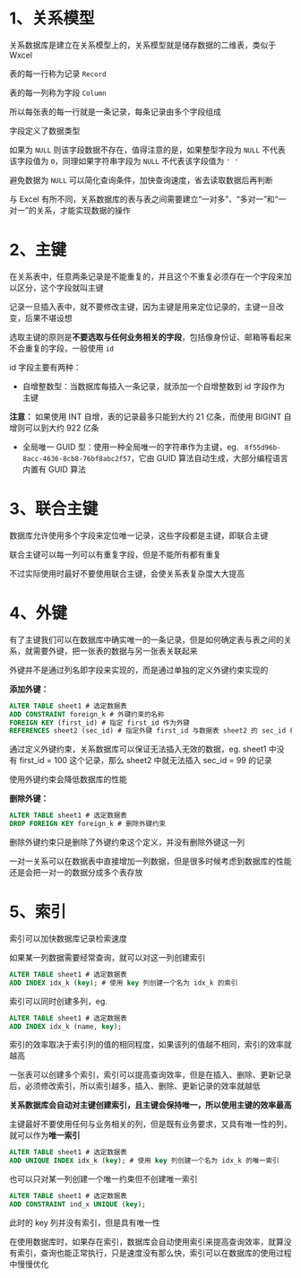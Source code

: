 # 1、关系模型

关系数据库是建立在关系模型上的，关系模型就是储存数据的二维表，类似于 Wxcel

表的每一行称为记录 `Record`

表的每一列称为字段 `Column`

所以每张表的每一行就是一条记录，每条记录由多个字段组成

字段定义了数据类型

如果为 `NULL` 则该字段数据不存在，值得注意的是，如果整型字段为 `NULL` 不代表该字段值为 `0`，同理如果字符串字段为 `NULL` 不代表该字段值为 `' '`

避免数据为 `NULL` 可以简化查询条件，加快查询速度，省去读取数据后再判断

与 Excel 有所不同，关系数据库的表与表之间需要建立“一对多”、“多对一”和“一对一”的关系，才能实现数据的操作

# 2、主键

在关系表中，任意两条记录是不能重复的，并且这个不重复必须存在一个字段来加以区分，这个字段就叫主键

记录一旦插入表中，就不要修改主键，因为主键是用来定位记录的，主键一旦改变，后果不堪设想

选取主键的原则是**不要选取与任何业务相关的字段**，包括像身份证、邮箱等看起来不会重复的字段，一般使用 `id`

id 字段主要有两种：

- 自增整数型：当数据库每插入一条记录，就添加一个自增整数到 id 字段作为主键

**注意：** 如果使用 INT 自增，表的记录最多只能到大约 21 亿条，而使用 BIGINT 自增则可以到大约 922 亿条

- 全局唯一 GUID 型：使用一种全局唯一的字符串作为主键，eg. `
8f55d96b-8acc-4636-8cb8-76bf8abc2f57`，它由 GUID 算法自动生成，大部分编程语言内置有 GUID 算法

# 3、联合主键

数据库允许使用多个字段来定位唯一记录，这些字段都是主键，即联合主键

联合主键可以每一列可以有重复字段，但是不能所有都有重复

不过实际使用时最好不要使用联合主键，会使关系表复杂度大大提高

# 4、外键

有了主键我们可以在数据库中确实唯一的一条记录，但是如何确定表与表之间的关系，就需要外键，把一张表的数据与另一张表关联起来

外键并不是通过列名即字段来实现的，而是通过单独的定义外键约束实现的

**添加外键：**

```sql
ALTER TABLE sheet1 # 选定数据表
ADD CONSTRAINT foreign_k # 外键约束的名称
FOREIGN KEY (first_id) # 指定 first_id 作为外键
REFERENCES sheet2 (sec_id) # 指定外键 first_id 与数据表 sheet2 的 sec_id 相关联
```

通过定义外键约束，关系数据库可以保证无法插入无效的数据，eg. sheet1 中没有 first_id = 100 这个记录，那么 sheet2 中就无法插入 sec_id = 99 的记录

使用外键约束会降低数据库的性能

**删除外键：**

```sql
ALTER TABLE sheet1 # 选定数据表
DROP FOREIGN KEY foreign_k # 删除外键约束
```

删除外键约束只是删除了外键约束这个定义，并没有删除外键这一列

一对一关系可以在数据表中直接增加一列数据，但是很多时候考虑到数据库的性能还是会把一对一的数据分成多个表存放


# 5、索引

索引可以加快数据库记录检索速度

如果某一列数据需要经常查询，就可以对这一列创建索引

```sql
ALTER TABLE sheet1 # 选定数据表
ADD INDEX idx_k (key); # 使用 key 列创建一个名为 idx_k 的索引
```

索引可以同时创建多列，eg.

```sql
ALTER TABLE sheet1 # 选定数据表
ADD INDEX idx_k (name, key);
```

索引的效率取决于索引列的值的相同程度，如果该列的值越不相同，索引的效率就越高

一张表可以创建多个索引，索引可以提高查询效率，但是在插入、删除、更新记录后，必须修改索引，所以索引越多，插入、删除、更新记录的效率就越低

**关系数据库会自动对主键创建索引，且主键会保持唯一，所以使用主键的效率最高**

主键最好不要使用任何与业务相关的列，但是既有业务要求，又具有唯一性的列，就可以作为**唯一索引**

```sql
ALTER TABLE sheet1 # 选定数据表
ADD UNIQUE INDEX idx_k (key); # 使用 key 列创建一个名为 idx_k 的唯一索引
```

也可以只对某一列创建一个唯一约束但不创建唯一索引

```sql
ALTER TABLE sheet1 # 选定数据表
ADD CONSTRAINT ind_x UNIQUE (key);
```

此时的 key 列并没有索引，但是具有唯一性

在使用数据库时，如果存在索引，数据库会自动使用索引来提高查询效率，就算没有索引，查询也能正常执行，只是速度没有那么快，索引可以在数据库的使用过程中慢慢优化
